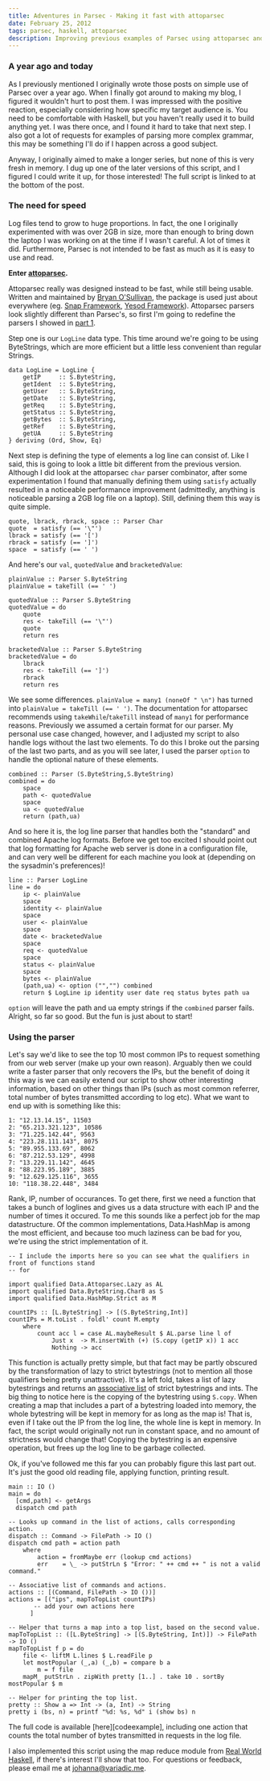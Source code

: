 ```yaml
---
title: Adventures in Parsec - Making it fast with attoparsec
date: February 25, 2012
tags: parsec, haskell, attoparsec
description: Improving previous examples of Parsec using attoparsec and bytestrings
---
```


### A year ago and today

As I previously mentioned I originally wrote those posts on simple use of Parsec over a year ago. When I finally got around to making my blog, I figured it wouldn't hurt to post them. I was impressed with the positive reaction, especially considering how specific my target audience is. You need to be comfortable with Haskell, but you haven't really used it to build anything yet. I was there once, and I found it hard to take that next step. I also got a lot of requests for examples of parsing more complex grammar, this may be something I'll do if I happen across a good subject.

Anyway, I originally aimed to make a longer series, but none of this is very fresh in memory. I dug up one of the later versions of this script, and I figured I could write it up, for those interested! The full script is linked to at the bottom of the post.

### The need for speed

Log files tend to grow to huge proportions. In fact, the one I originally experimented with was over 2GB in size, more than enough to bring down the laptop I was working on at the time if I wasn't careful. A lot of times it did. Furthermore, Parsec is not intended to be fast as much as it is easy to use and read.

__Enter [attoparsec][attoparsec].__

Attoparsec really was designed instead to be fast, while still being usable. Written and maintained by [Bryan O'Sullivan][bos], the package is used just about everywhere (eg. [Snap Framework][snap], [Yesod Framework][yesod]). Attoparsec parsers look slightly different than Parsec's, so first I'm going to redefine the parsers I showed in [part 1][part1].

Step one is our `LogLine` data type. This time around we're going to be using ByteStrings, which are more efficient but a little less convenient than regular Strings.

~~~~~{.haskell}
data LogLine = LogLine {
    getIP     :: S.ByteString,
    getIdent  :: S.ByteString,
    getUser   :: S.ByteString,
    getDate   :: S.ByteString,
    getReq    :: S.ByteString,
    getStatus :: S.ByteString,
    getBytes  :: S.ByteString,
    getRef    :: S.ByteString,
    getUA     :: S.ByteString
} deriving (Ord, Show, Eq)
~~~~~

Next step is defining the type of elements a log line can consist of. Like I said, this is going to look a little bit different from the previous version. Although I did look at the attoparsec `char` parser combinator, after some experimentation I found that manually defining them using `satisfy` actually resulted in a noticeable performance improvement (admittedly, anything is noticeable parsing a 2GB log file on a laptop). Still, defining them this way is quite simple.

~~~~~{.haskell}
quote, lbrack, rbrack, space :: Parser Char
quote  = satisfy (== '\"')
lbrack = satisfy (== '[')
rbrack = satisfy (== ']')
space  = satisfy (== ' ')
~~~~~

And here's our `val`, `quotedValue` and `bracketedValue`:

~~~~~{.haskell}
plainValue :: Parser S.ByteString
plainValue = takeTill (== ' ')

quotedValue :: Parser S.ByteString
quotedValue = do
    quote
    res <- takeTill (== '\"')
    quote
    return res

bracketedValue :: Parser S.ByteString
bracketedValue = do
    lbrack
    res <- takeTill (== ']')
    rbrack
    return res
~~~~~

We see some differences. `plainValue = many1 (noneOf " \n")` has turned into `plainValue = takeTill (== ' ')`. The documentation for attoparsec recommends using `takeWhile`/`takeTill` instead of `many1` for performance reasons. Previously we assumed a certain format for our parser. My personal use case changed, however, and I adjusted my script to also handle logs without the last two elements. To do this I broke out the parsing of the last two parts, and as you will see later, I used the parser `option` to handle the optional nature of these elements.

~~~~~{.haskell}
combined :: Parser (S.ByteString,S.ByteString)
combined = do
    space
    path <- quotedValue
    space
    ua <- quotedValue
    return (path,ua)
~~~~~

And so here it is, the log line parser that handles both the "standard" and combined Apache log formats. Before we get too excited I should point out that log formatting for Apache web server is done in a configuration file, and can very well be different for each machine you look at (depending on the sysadmin's preferences)!

~~~~~{.haskell}
line :: Parser LogLine
line = do
    ip <- plainValue
    space
    identity <- plainValue
    space
    user <- plainValue
    space
    date <- bracketedValue
    space
    req <- quotedValue
    space
    status <- plainValue
    space
    bytes <- plainValue
    (path,ua) <- option ("","") combined
    return $ LogLine ip identity user date req status bytes path ua
~~~~~

`option` will leave the path and ua empty strings if the `combined` parser fails. Alright, so far so good. But the fun is just about to start!

### Using the parser

Let's say we'd like to see the top 10 most common IPs to request something from our web server (make up your own reason). Arguably then we could write a faster parser that only recovers the IPs, but the benefit of doing it this way is we can easily extend our script to show other interesting information, based on other things than IPs (such as most common referrer, total number of bytes transmitted according to log etc). What we want to end up with is something like this:

	1: "12.13.14.15", 11503
	2: "65.213.321.123", 10586
	3: "71.225.142.44", 9563
	4: "223.28.111.143", 8075
	5: "89.955.133.69", 8062
	6: "87.212.53.129", 4998
	7: "13.229.11.142", 4645
	8: "88.223.95.189", 3885
	9: "12.629.125.116", 3655
	10: "118.38.22.448", 3484

Rank, IP, number of occurances. To get there, first we need a function that takes a bunch of loglines and gives us a data structure with each IP and the number of times it occured. To me this sounds like a perfect job for the map datastructure. Of the common implementations, Data.HashMap is among the most efficient, and because too much laziness can be bad for you, we're using the strict implementation of it.

~~~~~{.haskell}
-- I include the imports here so you can see what the qualifiers in front of functions stand 
-- for

import qualified Data.Attoparsec.Lazy as AL
import qualified Data.ByteString.Char8 as S
import qualified Data.HashMap.Strict as M

countIPs :: [L.ByteString] -> [(S.ByteString,Int)]
countIPs = M.toList . foldl' count M.empty
    where
        count acc l = case AL.maybeResult $ AL.parse line l of
            Just x  -> M.insertWith (+) (S.copy (getIP x)) 1 acc
            Nothing -> acc
~~~~~

This function is actually pretty simple, but that fact may be partly obscured by the transformation of lazy to strict bytestrings (not to mention all those qualifiers being pretty unattractive). It's a left fold, takes a list of lazy bytestrings and returns an [associative list][assoclist] of strict bytestrings and ints. The big thing to notice here is the copying of the bytestring using `S.copy`. When creating a map that includes a part of a bytestring loaded into memory, the whole bytestring will be kept in memory for as long as the map is! That is, even if I take out the IP from the log line, the whole line is kept in memory. In fact, the script would originally not run in constant space, and no amount of strictness would change that! Copying the bytestring is an expensive operation, but frees up the log line to be garbage collected.

Ok, if you've followed me this far you can probably figure this last part out. It's just the good old reading file, applying function, printing result.

~~~~~{.haskell}
main :: IO ()
main = do
  [cmd,path] <- getArgs
  dispatch cmd path

-- Looks up command in the list of actions, calls corresponding action.
dispatch :: Command -> FilePath -> IO ()
dispatch cmd path = action path
    where
        action = fromMaybe err (lookup cmd actions)
        err    = \_ -> putStrLn $ "Error: " ++ cmd ++ " is not a valid command."
                    
-- Associative list of commands and actions.
actions :: [(Command, FilePath -> IO ())]
actions = [("ips", mapToTopList countIPs)
	   -- add your own actions here
	  ]

-- Helper that turns a map into a top list, based on the second value.
mapToTopList :: ([L.ByteString] -> [(S.ByteString, Int)]) -> FilePath -> IO ()
mapToTopList f p = do
    file <- liftM L.lines $ L.readFile p
    let mostPopular (_,a) (_,b) = compare b a
        m = f file
    mapM_ putStrLn . zipWith pretty [1..] . take 10 . sortBy mostPopular $ m

-- Helper for printing the top list.
pretty :: Show a => Int -> (a, Int) -> String
pretty i (bs, n) = printf "%d: %s, %d" i (show bs) n
~~~~~

The full code is available [here][codeexample], including one action that counts the total number of bytes transmitted in requests in the log file.

I also implemented this script using the map reduce module from [Real World Haskell][rwh], if there's interest I'll show that too. For questions or feedback, please email me at <johanna@variadic.me>.

[attoparsec]: http://hackage.haskell.org/package/attoparsec-0.10.1.1
[bos]: http://www.serpentine.com/blog/
[snap]: http://snapframework.com/
[yesod]: http://www.yesodweb.com/
[part1]: /posts/2012-02-24-adventures-in-parsec.html
[assoclist]: http://neilmitchell.blogspot.com/2008/01/associative-lists.html
[rwh]: http://book.realworldhaskell.org/
